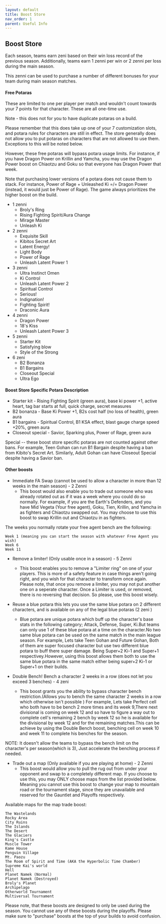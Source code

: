 ```yaml
---
layout: default
title: Boost Store
nav_order: 1
parent: Useful Info
---
```

## Boost Store

Each season, teams earn zeni based on their win loss record of the previous season. Additionally, teams earn 1 zenni per 
win or 2 zenni per loss during the main season.

This zenni can be used to purchase a number of different bonuses for your team during main season matches.

#### Free Potaras

These are limited to one per player per match and wouldn't count towards your 7 points for that character. These are all 
one-time use. 

Note - this does not for you to have duplicate potaras on a build.  

Please remember that this does take up one of your 7 customization slots, and potara rules for characters are still in effect. 
The store generally does not allow you to put potaras on characters that are not allowed to use them. Exceptions to this will be noted below.

However, these free potaras will bypass potara usage limits. For instance, if you have Dragon Power on Krillin and Yamcha, you may use the Dragon Power boost on
Chiaotzu and Goku so that everyone has Dragon Power that week.

Note that purchasing lower versions of a potara does not
cause them to stack. For instance, Power of Rage + Unleashed Ki =/= Dragon Power (instead, it would just be Power of Rage). The game always prioritizes the higher boost on the build.
	

- 1 zenni
    - Broly's Ring	
    - Rising Fighting Spirit/Aura Change
    - Mirage Master
    - Unleash Ki
- 2 zenni 
    - Exquisite Skill
    - Kibitos Secret Art
    - Latent Energy!	
    - Light Body
    - Power of Rage
    - Unleash Latent Power 1
- 3 zenni 	
    - Ultra Instinct Omen
    - Ki Control
    - Unleash Latent Power 2
    - Spiritual Control
    - Serious!	
    - Indignation!	
    - Fighting Spirit!
    - Draconic Aura
- 4 zenni 
    - Dragon Power
    - 18's Kiss
    - Unleash Latent Power 3
- 5 zenni
    - Starter Kit
    - Satisfying blow
    - Style of the Strong
- 6 zeni
    - B2 Bonanza
    - B1 Bargains
    - Closeout Special
    - Ultra Ego

#### Boost Store Specific Potara Description
- Starter kit - Rising Fighting Spirit (green aura), base ki power +1, active heart, tag bar starts at full, quick charge, secret measures
- B2 bonanza - Base Ki Power +1, B2s cost half (no loss of health), green aura
- B1 bargains - Spiritual Control, B1 KSA effect, blast gauge charge speed +20%, green aura
- Closeout special - Savior, Sparking plus, Power of Rage, green aura

Special -- these boost store specific potaras are not counted against other bans. For example, Teen Gohan can run B1 Bargain despite having a ban from Kibito's Secret Art. Similarly, Adult Gohan can have Closeout Special despite having a Savior ban.

#### Other boosts

  
- Immediate FA Swap (cannot be used to allow a character in more than 12 weeks in the main season)  - 2 Zenni
    - This boost would also enable you to trade out someone who was already rotated out as if it was a week where you could do so normally. For example, if you are the Earth's Defenders, and you have Mid Vegeta (Your free agent), Goku, Tien, Krillin, and Yamcha in as fighters and Chiaotzu swapped out. You may choose to use this boost to swap Krillin out and Chiaotzu in as fighters.

The weeks you normally rotate your free agent bench are the following:

    Week 1 (meaning you can start the season with whatever Free Agent you wish)
    Week 6
    Week 11

- Remove a limiter! (Only usable once in a season) - 5 Zenni
    - This boost enables you to remove a "Limiter ring" on one of your players. This is more of a safety feature in case things aren't going right, and you wish for that character to transform once again. Please note, that once you remove a limiter, you may not put another one on a seperate character. Once a Limiter is used, or removed, there is no reversing that decision. So please, use this boost wisely.

- Reuse a blue potara this lets you use the same blue potara on 2 different characters, and is available on any of the legal blue potaras (2 zeni )
   - Blue potara are unique potara which buff up the character's base stats in the following category; Attack, Defense, Super, Ki.But teams can only use 1 of these blue potara at a time on the character.No two same blue potara can be used on the same match in the main league season. For example, Lets take Teen Gohan and Future Gohan, Both of them are super focused character but use two different blue potara to buff there super damage. Being Super+2 Ki-1 and Super+1 respectivey.However, using this boost allows them both to use the same blue potara in the same match either being super+2 Ki-1 or Super+1 on their builds.

- Double Bench! Bench a character 2 weeks in a row (does not let you exceed 3 benches) - 4 zeni
    - This boost grants you the ability to bypass character bench restriction.(Allows you to bench the same character 2 weeks in a row which otherwise isn't possible ) For example, Lets take Perfect cell who both have to be bench 2 more times and its week 9,There next divisional is coming on week 12 and so have to figure a way out to complete cell's remaining 2 bench by week 12 so he is available for the divisional by week 12 and for the remaining matches.This can be achieve by using the Double Bench boost, benching cell on week 10 and week 11 to complete his benches for the season.

NOTE: It doesn't allow the teams to bypass the bench limit on the character's per season(which is 3), Just accelerate the benching process if needed.

- Trade out a map (Only available if you are playing at home) - 2 Zenni
    - This boost would allow you to pull the rug out from under your opponent and swap to a completely different map. If you choose to use this, you may ONLY choose maps from the list provided below. Meaning you cannot use this boost to change your map to mountain road or the tournament stage, since they are unavailable and reserved for the Gauntlet and Playoffs respectively.

Available maps for the map trade boost:

    The Wastelands
    Rocky Area
    City Ruins
    The Islands
    The Desert
    The Glaciers
    King's Castle
    Muscle Tower
    Kame House
    Penguin Village
    Mt. Paozu
    The Room of Spirit and Time (AKA the Hyperbolic Time Chamber)
    Supreme Kai's world
    Hell
    Planet Namek (Normal)
    Planet Namek (Destroyed)
    Broly's Planet
    Archipelago
    Otherworld Tournament
    Multiversal Tournament

Please note, that these boosts are designed to only be used during the season. You cannot use any of these boosts during the playoffs. Please make sure to "purchase" boosts at the top of your builds to avoid confusion.